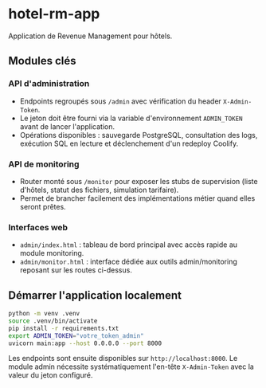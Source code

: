 # hotel-rm-app

Application de Revenue Management pour hôtels.

## Modules clés

### API d'administration
- Endpoints regroupés sous `/admin` avec vérification du header `X-Admin-Token`.
- Le jeton doit être fourni via la variable d'environnement `ADMIN_TOKEN` avant de lancer l'application.
- Opérations disponibles : sauvegarde PostgreSQL, consultation des logs, exécution SQL en lecture et déclenchement d'un redeploy Coolify.

### API de monitoring
- Router monté sous `/monitor` pour exposer les stubs de supervision (liste d'hôtels, statut des fichiers, simulation tarifaire).
- Permet de brancher facilement des implémentations métier quand elles seront prêtes.

### Interfaces web
- `admin/index.html` : tableau de bord principal avec accès rapide au module monitoring.
- `admin/monitor.html` : interface dédiée aux outils admin/monitoring reposant sur les routes ci-dessus.

## Démarrer l'application localement

```bash
python -m venv .venv
source .venv/bin/activate
pip install -r requirements.txt
export ADMIN_TOKEN="votre_token_admin"
uvicorn main:app --host 0.0.0.0 --port 8000
```

Les endpoints sont ensuite disponibles sur `http://localhost:8000`. Le module admin nécessite systématiquement l'en-tête `X-Admin-Token` avec la valeur du jeton configuré.
